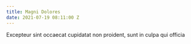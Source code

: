 ```yaml
---
title: Magni Dolores
date: 2021-07-19 08:11:00 Z
---
```


Excepteur sint occaecat cupidatat non proident, sunt in culpa qui officia